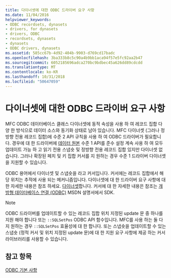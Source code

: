```yaml
---
title: 다이너셋에 대한 ODBC 드라이버 요구 사항
ms.date: 11/04/2016
helpviewer_keywords:
- ODBC recordsets, dynasets
- drivers, for dynasets
- drivers, ODBC
- recordsets, dynasets
- dynasets
- ODBC drivers, dynasets
ms.assetid: 585cc67b-4d92-404b-9903-d769cd17badc
ms.openlocfilehash: 3ba333b8c5c90a4b9bb1aca94f57e5fc92aa2b47
ms.sourcegitcommit: 6052185696adca270bc9bdbec45a626dd89cdcdd
ms.translationtype: MT
ms.contentlocale: ko-KR
ms.lasthandoff: 10/31/2018
ms.locfileid: "50647059"
---
```

# <a name="odbc-driver-requirements-for-dynasets"></a>다이너셋에 대한 ODBC 드라이버 요구 사항

MFC ODBC 데이터베이스 클래스 다이너셋에 동적 속성을 사용 하 여 레코드 집합 다양 한 방식으로 데이터 소스와 동기화 상태로 남아 있습니다. MFC 다이너셋 (그러나 정방향 전용 레코드 집합)에 수준 2 API 규칙을 사용 하 여 ODBC 드라이버가 필요합니다. 경우에 대 한 드라이버에 [데이터 원본](../../data/odbc/data-source-odbc.md) 수준 1 API를 준수 설정 계속 사용 하 여 모두 업데이트 가능 하 고 읽기 전용 스냅숏 및 정방향 전용 레코드 집합 있지만 다이너셋 없습니다. 그러나 확장된 페치 및 키 집합 커서를 지 원하는 경우 수준 1 드라이버 다이너셋을 지원할 수 있습니다.

ODBC 용어에서 다이너셋 및 스냅숏을 라고 커서입니다. 커서에는 레코드 집합에서 해당 위치는 추적에 사용 되는 메커니즘입니다. 다이너셋에 대 한 드라이버 요구 사항에 대 한 자세한 내용은 참조 하세요. [다이너셋](../../data/odbc/dynaset.md)합니다. 커서에 대 한 자세한 내용은 참조는 [개방형 데이터베이스 연결 (ODBC)](/previous-versions/windows/desktop/ms710252) MSDN 설명서에서 SDK.

> [!NOTE]
>  ODBC 드라이버를 업데이트할 수 있는 레코드 집합 위치 지정된 update 문 중 하나를 지원 해야 합니다 또는 `::SQLSetPos` ODBC API 함수입니다. MFC를 사용 하는 둘 다 지 원하는 경우 `::SQLSetPos` 효율성에 대 한 합니다. 또는 스냅숏을 업데이트할 수 있는 스냅숏 (정적 커서 및 위치 지정된 update 문)에 대 한 지원 요구 사항에 제공 하는 커서 라이브러리를 사용할 수 있습니다.

## <a name="see-also"></a>참고 항목

[ODBC 기본 사항](../../data/odbc/odbc-basics.md)